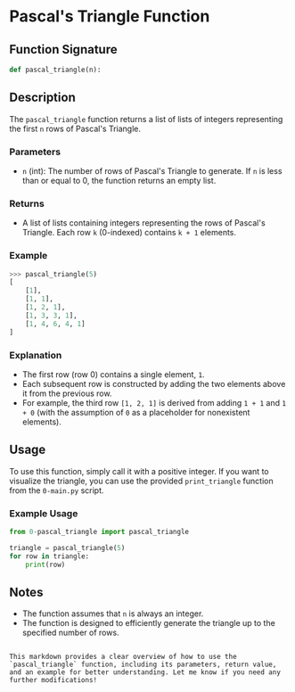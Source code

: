 # Pascal's Triangle Function

## Function Signature
```python
def pascal_triangle(n):
```

## Description
The `pascal_triangle` function returns a list of lists of integers representing the first `n` rows of Pascal's Triangle.

### Parameters
- `n` (int): The number of rows of Pascal's Triangle to generate. If `n` is less than or equal to 0, the function returns an empty list.

### Returns
- A list of lists containing integers representing the rows of Pascal's Triangle. Each row `k` (0-indexed) contains `k + 1` elements.

### Example
```python
>>> pascal_triangle(5)
[
    [1],
    [1, 1],
    [1, 2, 1],
    [1, 3, 3, 1],
    [1, 4, 6, 4, 1]
]
```

### Explanation
- The first row (row 0) contains a single element, `1`.
- Each subsequent row is constructed by adding the two elements above it from the previous row. 
- For example, the third row `[1, 2, 1]` is derived from adding `1 + 1` and `1 + 0` (with the assumption of `0` as a placeholder for nonexistent elements).

## Usage
To use this function, simply call it with a positive integer. If you want to visualize the triangle, you can use the provided `print_triangle` function from the `0-main.py` script.

### Example Usage
```python
from 0-pascal_triangle import pascal_triangle

triangle = pascal_triangle(5)
for row in triangle:
    print(row)
```

## Notes
- The function assumes that `n` is always an integer.
- The function is designed to efficiently generate the triangle up to the specified number of rows.
```

This markdown provides a clear overview of how to use the `pascal_triangle` function, including its parameters, return value, and an example for better understanding. Let me know if you need any further modifications!